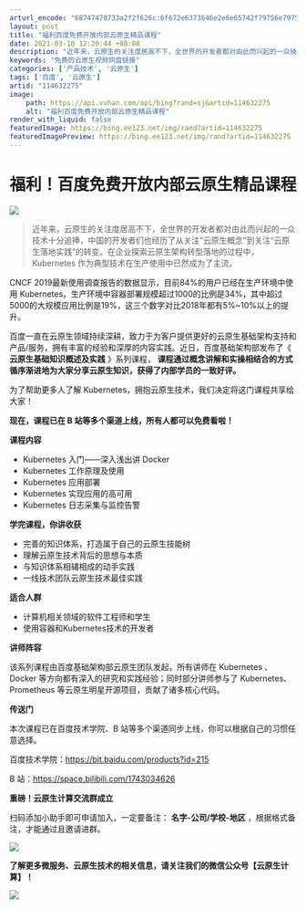 ```yaml
---
arturl_encode: "68747470733a2f2f626c:6f672e6373646e2e6e65742f79756e7975616e7368656e672f:61727469636c652f64657461696c732f313134363332323735"
layout: post
title: "福利百度免费开放内部云原生精品课程"
date: 2021-03-10 12:20:44 +08:00
description: "近年来，云原生的关注度居高不下，全世界的开发者都对由此而兴起的一众技术十分追捧，中国的开发者们也经历"
keywords: "免费的云原生视频网盘链接"
categories: ['产品技术', '云原生']
tags: ['百度', '云原生']
artid: "114632275"
image:
    path: https://api.vvhan.com/api/bing?rand=sj&artid=114632275
    alt: "福利百度免费开放内部云原生精品课程"
render_with_liquid: false
featuredImage: https://bing.ee123.net/img/rand?artid=114632275
featuredImagePreview: https://bing.ee123.net/img/rand?artid=114632275
---
```


# 福利！百度免费开放内部云原生精品课程

![](https://i-blog.csdnimg.cn/blog_migrate/7a18e4582dc441d1625df35ed4c581f8.jpeg)

> 近年来，云原生的关注度居高不下，全世界的开发者都对由此而兴起的一众技术十分追捧，中国的开发者们也经历了从关注“云原生概念”到关注“云原生落地实践”的转变。在企业探索云原生架构转型落地的过程中，Kubernetes 作为典型技术在生产使用中已然成为了主流。

CNCF 2019最新使用调查报告的数据显示，目前84%的用户已经在生产环境中使用 Kubernetes，生产环境中容器部署规模超过1000的比例是34%，其中超过5000的大规模应用比例是19%，这三个数字对比2018年都有5%~10%以上的提升。

百度一直在云原生领域持续深耕，致力于为客户提供更好的云原生基础架构支持和产品/服务，拥有丰富的经验和深厚的内容实践。近日，百度基础架构部发布了《
**云原生基础知识概述及实践**
》系列课程，
**课程通过概念讲解和实操相结合的方式循序渐进地为大家分享云原生知识，获得了内部学员的一致好评。**

为了帮助更多人了解 Kubernetes，拥抱云原生技术，我们决定将这门课程共享给大家！

**现在，课程已在 B 站等多个渠道上线，所有人都可以免费看啦！**

**课程内容**

* Kubernetes 入门——深入浅出讲 Docker
* Kubernetes 工作原理及使用
* Kubernetes 应用部署
* Kubernetes 实现应用的高可用
* Kubernetes 日志采集与监控告警

**学完课程，你讲收获**

* 完善的知识体系，打造属于自己的云原生技能树
* 理解云原生技术背后的思想与本质
* 与知识体系相辅相成的动手实践
* 一线技术团队云原生技术最佳实践

**适合人群**

* 计算机相关领域的软件工程师和学生
* 使用容器和Kubernetes技术的开发者

**讲师阵容**

该系列课程由百度基础架构部云原生团队发起，所有讲师在 Kubernetes 、Docker 等方向都有深入的研究和实践经验；同时部分讲师参与了 Kubernetes、Prometheus 等云原生明星开源项目，贡献了诸多核心代码。

**传送门**

本次课程已在百度技术学院、B 站等多个渠道同步上线，你可以根据自己的习惯任意选择。

百度技术学院：https://bit.baidu.com/products?id=215

B 站：https://space.bilibili.com/1743034626

**重磅！云原生计算交流群成立**

扫码添加小助手即可申请加入，一定要备注：
**名字-公司/学校-地区**
，根据格式备注，才能通过且邀请进群。

![](https://i-blog.csdnimg.cn/blog_migrate/354f5520539a4ac1ebdb32a33aaf3127.jpeg)

**了解更多微服务、云原生技术的相关信息，请关注我们的微信公众号【云原生计算】！**

![](https://i-blog.csdnimg.cn/blog_migrate/6823e11af75aed3226cd183d6a7399fb.png)